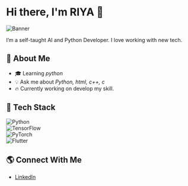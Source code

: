 # Hi there, I'm RIYA 👋  

![Banner](your-banner-image-url)

I’m a self-taught AI and Python Developer. I love working with new tech.

## 📌 About Me  
- 🎓 Learning *python*  
- 💡 Ask me about *Python, html, c++, c*  
- 🔥 Currently working on develop my skill.  

## 🚀 Tech Stack  
![Python](https://img.shields.io/badge/Python-blue?style=for-the-badge&logo=python)  
![TensorFlow](https://img.shields.io/badge/TensorFlow-orange?style=for-the-badge&logo=tensorflow)  
![PyTorch](https://img.shields.io/badge/PyTorch-red?style=for-the-badge&logo=pytorch)  
![Flutter](https://img.shields.io/badge/Flutter-blue?style=for-the-badge&logo=flutter)  

## 🌎 Connect With Me  
- [LinkedIn](your-linkedin-url)   


